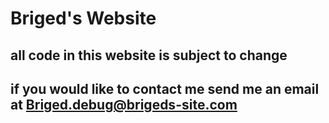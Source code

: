# Briged's Website
## all code in this website is subject to change
## if you would like to contact me send me an email at Briged.debug@brigeds-site.com